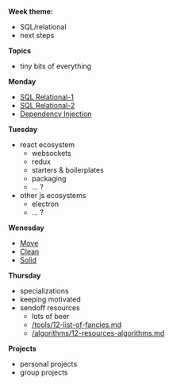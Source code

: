 **Week theme:**  
  * SQL/relational  
  * next steps
  
**Topics**  
  * tiny bits of everything  
  
**Monday**  
  * [SQL Relational-1](https://github.com/jankeLearning/content-md/blob/master/databases/11-SQL-relational-1.md)
  * [SQL Relational-2](https://github.com/jankeLearning/content-md/blob/master/databases/11-SQL-relational-2.md)  
  * [Dependency Injection](https://github.com/jankeLearning/content-md/blob/master/app-design/11-dependency-injection.md)  

**Tuesday**  
  * react ecosystem  
    * websockets  
    * redux  
    * starters & boilerplates  
    * packaging  
    * ... ? 
  * other js ecosystems  
    * electron  
    * ... ?

**Wenesday**   
  * [Move](https://github.com/jankeLearning/content-md/blob/master/app-design/11-MOVE.md)  
  * [Clean](https://github.com/jankeLearning/content-md/blob/master/app-design/11-CLEAN.md)
  * [Solid](https://github.com/jankeLearning/content-md/blob/master/app-design/11-SOLID.md)

**Thursday**   
  * specializations  
  * keeping motivated 
  * sendoff resources  
    * lots of beer  
    * [/tools/12-list-of-fancies.md](https://github.com/jankeLearning/content-md/blob/master/tools/12-list-of-fancies.md) 
    * [/algorithms/12-resources-algorithms.md](https://github.com/jankeLearning/content-md/blob/master/algorithms/12-resources-algorithms.md)  
  


**Projects**  
  * personal projects
  * group projects



 